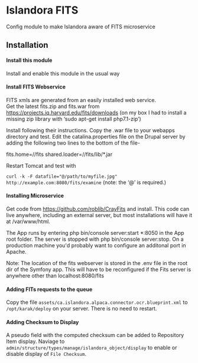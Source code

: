 # Islandora FITS
Config module to make Islandora aware of FITS microservice

## Installation
#### Install this module
Install and enable this module in the usual way


#### Install FITS Webservice
FITS xmls are generated from an easily installed web service.  
Get the latest fits.zip and fits.war from https://projects.iq.harvard.edu/fits/downloads
(on my box I had to install a missing zip library with ‘sudo apt-get install php7.1-zip’)

Install following their instructions.
Copy the .war file to your webapps directory  and test.
Edit the catalina.properties file on the Drupal server by adding the following two lines to the bottom of the file-

fits.home=/<path-to-fits>/fits
shared.loader=/<path-to-fits>/fits/lib/*.jar

Restart Tomcat and test with 

`curl -k -F datafile="@/path/to/myfile.jpg" http://example.com:8080/fits/examine`
(note: the ‘@’ is required.)

#### Installing Microservice 
Get code from https://github.com/roblib/CrayFits and install.  This code can live anywhere, including an external server, 
but most installations will have it at /var/www/html.

The App runs by entering php bin/console server:start *:8050 in the App root folder.
The server is stopped with php bin/console server:stop.  On a production machine you'd probably want to configure an additonal port in Apache.


Note: The location of the fits webserver is stored in the .env file in the root dir of the Symfony app.  This will have to be reconfigured if the Fits server is anywhere other than localhost:8080/fits

#### Adding FITs requests to the queue
Copy the file `assets/ca.islandora.alpaca.connector.ocr.blueprint.xml` to `/opt/karak/deploy` on your server.  There is no need to restart.


#### Adding Checksum to Display
A pseudo field with the computed checksum can be added to Repository Item display.  Naviage to `admin/structure/types/manage/islandora_object/display` to enable or disable display of `File Checksum`.  

